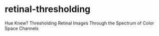 # retinal-thresholding
Hue Knew? Thresholding Retinal Images Through the Spectrum of Color Space Channels
